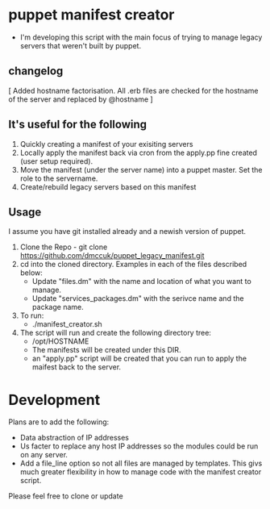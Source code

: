 puppet manifest creator
=======================

* I'm developing this script with the main focus of trying to manage legacy servers that weren't built by puppet.

changelog
---------

[ Added hostname factorisation. All .erb files are checked for the hostname of the server and replaced by @hostname ]

It's useful for the following
-----------------------------

 1. Quickly creating a manifest of your exisiting servers
 2. Locally apply the manifest back via cron from the apply.pp fine created (user setup required).
 3. Move the manifest (under the server name) into a puppet master. Set the role to the servername.
 4. Create/rebuild legacy servers based on this manifest

Usage
-----

I assume you have git installed already and a newish version of puppet.

 1. Clone the Repo - git clone https://github.com/dmccuk/puppet_legacy_manifest.git
 2. cd into the cloned directory. Examples in each of the files described below:
      * Update "files.dm" with the name and location of what you want to manage.
      * Update "services_packages.dm" with the serivce name and the package name.
 3. To run:
      * ./manifest_creator.sh 
 4. The script will run and create the following directory tree:
      * /opt/HOSTNAME
      * The manifests will be created under this DIR.
      * an "apply.pp" script will be created that you can run to apply the maifest back to the server.

Development
===========

Plans are to add the following:

 * Data abstraction of IP addresses
  * Us facter to replace any host IP addresses so the modules could be run on any server.
  * Add a file_line option so not all files are managed by templates. This givs much greater flexibility in how to manage code with the manifest creator script.

Please feel free to clone or update 
